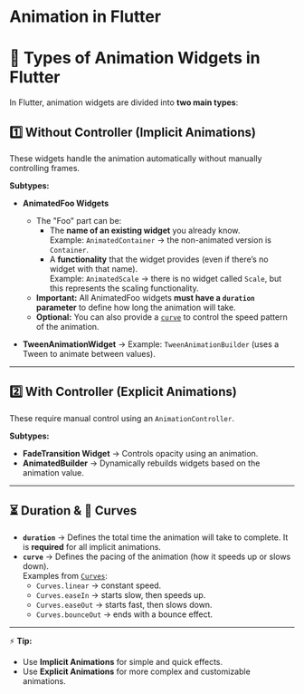 # Animation in Flutter

# 🎯 Types of Animation Widgets in Flutter

In Flutter, animation widgets are divided into **two main types**:

## 1️⃣ Without Controller (Implicit Animations)
These widgets handle the animation automatically without manually controlling frames.

**Subtypes:**
- **AnimatedFoo Widgets**  
  - The "Foo" part can be:
    - The **name of an existing widget** you already know.  
      Example: `AnimatedContainer` → the non-animated version is `Container`.  
    - A **functionality** that the widget provides (even if there’s no widget with that name).  
      Example: `AnimatedScale` → there is no widget called `Scale`, but this represents the scaling functionality.  
   - **Important:** All AnimatedFoo widgets **must have a `duration` parameter** to define how long the animation will take.
   - **Optional:** You can also provide a [`curve`](https://api.flutter.dev/flutter/animation/Curves-class.html) to control the speed pattern of the animation.

- **TweenAnimationWidget** → Example: `TweenAnimationBuilder` (uses a Tween to animate between values).

---

## 2️⃣ With Controller (Explicit Animations)
These require manual control using an `AnimationController`.

**Subtypes:**
- **FadeTransition Widget** → Controls opacity using an animation.
- **AnimatedBuilder** → Dynamically rebuilds widgets based on the animation value.

---

## ⏳ Duration & 🎯 Curves
- **`duration`** → Defines the total time the animation will take to complete. It is **required** for all implicit animations.  
- **`curve`** → Defines the pacing of the animation (how it speeds up or slows down).  
  Examples from [`Curves`](https://api.flutter.dev/flutter/animation/Curves-class.html):
  - `Curves.linear` → constant speed.  
  - `Curves.easeIn` → starts slow, then speeds up.  
  - `Curves.easeOut` → starts fast, then slows down.  
  - `Curves.bounceOut` → ends with a bounce effect.  

---

⚡ **Tip:**  
- Use **Implicit Animations** for simple and quick effects.  
- Use **Explicit Animations** for more complex and customizable animations.
